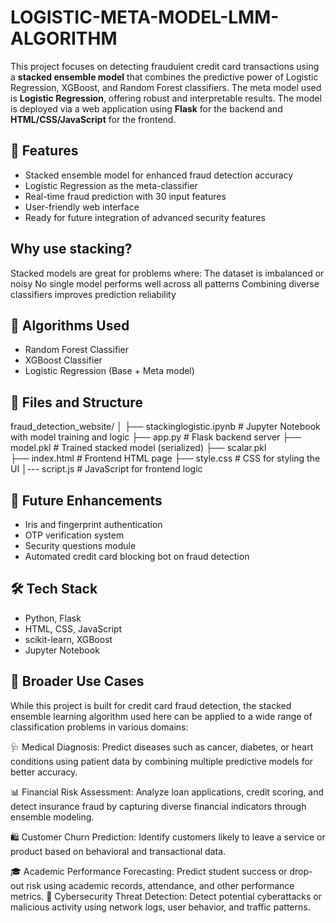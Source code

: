 # LOGISTIC-META-MODEL-LMM-ALGORITHM

This project focuses on detecting fraudulent credit card transactions using a **stacked ensemble model** that combines the predictive power of Logistic Regression, XGBoost, and Random Forest classifiers. The meta model used is **Logistic Regression**, offering robust and interpretable results. The model is deployed via a web application using **Flask** for the backend and **HTML/CSS/JavaScript** for the frontend.

## 🚀 Features

- Stacked ensemble model for enhanced fraud detection accuracy
- Logistic Regression as the meta-classifier
- Real-time fraud prediction with 30 input features
- User-friendly web interface
- Ready for future integration of advanced security features

## Why use stacking?

Stacked models are great for problems where:
The dataset is imbalanced or noisy
No single model performs well across all patterns
Combining diverse classifiers improves prediction reliability

## 🧠 Algorithms Used

- Random Forest Classifier
- XGBoost Classifier
- Logistic Regression (Base + Meta model)

## 📁 Files and Structure
fraud_detection_website/
│
├── stackinglogistic.ipynb          # Jupyter Notebook with model training and logic
├── app.py                          # Flask backend server
├── model.pkl                       # Trained stacked model (serialized)
├── scalar.pkl             
├── index.html                  # Frontend HTML page
├── style.css                   # CSS for styling the UI
│--- script.js                   # JavaScript for frontend logic


## 🔮 Future Enhancements

- Iris and fingerprint authentication
- OTP verification system
- Security questions module
- Automated credit card blocking bot on fraud detection

## 🛠️ Tech Stack

- Python, Flask
- HTML, CSS, JavaScript
- scikit-learn, XGBoost
- Jupyter Notebook

## 🧩 Broader Use Cases
While this project is built for credit card fraud detection, the stacked ensemble learning algorithm used here can be applied to a wide range of classification problems in various domains:

🩺 Medical Diagnosis:
Predict diseases such as cancer, diabetes, or heart conditions using patient data by combining multiple predictive models for better accuracy.

📊 Financial Risk Assessment:
Analyze loan applications, credit scoring, and detect insurance fraud by capturing diverse financial indicators through ensemble modeling.

🛍️ Customer Churn Prediction:
Identify customers likely to leave a service or product based on behavioral and transactional data.

🎓 Academic Performance Forecasting:
Predict student success or drop-out risk using academic records, attendance, and other performance metrics.
🔐 Cybersecurity Threat Detection:
Detect potential cyberattacks or malicious activity using network logs, user behavior, and traffic patterns.



